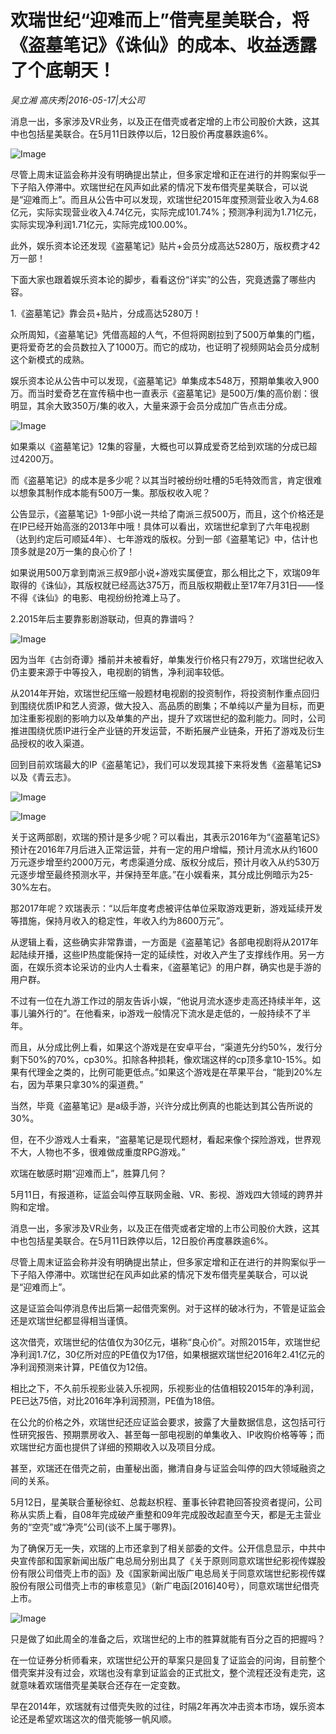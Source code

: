 # 欢瑞世纪“迎难而上”借壳星美联合，将《盗墓笔记》《诛仙》的成本、收益透露了个底朝天！

*吴立湘  高庆秀|2016-05-17|大公司*

消息一出，多家涉及VR业务，以及正在借壳或者定增的上市公司股价大跌，这其中也包括星美联合。在5月11日跌停以后，12日股价再度暴跌逾6%。

![Image](http://p3.pstatp.com/large/320b00007fcca3c0912a)

尽管上周末证监会称并没有明确提出禁止，但多家定增和正在进行的并购案似乎一下子陷入停滞中。欢瑞世纪在风声如此紧的情况下发布借壳星美联合，可以说是“迎难而上”。而且从公告中可以发现，欢瑞世纪2015年度预测营业收入为4.68亿元，实际实现营业收入4.74亿元，实际完成101.74%；预测净利润为1.71亿元，实际实现净利润1.71亿元，实际完成100.00%。

此外，娱乐资本论还发现《盗墓笔记》贴片+会员分成高达5280万，版权费才42万一部！

下面大家也跟着娱乐资本论的脚步，看看这份“详实”的公告，究竟透露了哪些内容。

1.《盗墓笔记》靠会员+贴片，分成高达5280万！

众所周知，《盗墓笔记》凭借高超的人气，不但将网剧拉到了500万单集的门槛，更将爱奇艺的会员数拉入了1000万。而它的成功，也证明了视频网站会员分成制这个新模式的成熟。

娱乐资本论从公告中可以发现，《盗墓笔记》单集成本548万，预期单集收入900万。而当时爱奇艺在宣传稿中也一直表示《盗墓笔记》是500万/集的高价剧：很明显，其余大致350万/集的收入，大量来源于会员分成加广告点击分成。

![Image](http://p3.pstatp.com/large/320b00007fc9938e780d)

如果乘以《盗墓笔记》12集的容量，大概也可以算成爱奇艺给到欢瑞的分成已超过4200万。

而《盗墓笔记》的成本是多少呢？以其当时被纷纷吐槽的5毛特效而言，肯定很难以想象其制作成本能有500万一集。那版权收入呢？

公告显示，《盗墓笔记》1-9部小说一共给了南派三叔500万，而且，这个价格还是在IP已经开始高涨的2013年中哦！具体可以看出，欢瑞世纪拿到了六年电视剧（达到约定后可顺延4年）、七年游戏的版权。分到一部《盗墓笔记》中，估计也顶多就是20万一集的良心价了！

如果说用500万拿到南派三叔9部小说+游戏实属便宜，那么相比之下，欢瑞09年取得的《诛仙》，其版权就已经高达375万，而且版权期截止至17年7月31日——怪不得《诛仙》的电影、电视纷纷抢滩上马了。

2.2015年后主要靠影剧游联动，但真的靠谱吗？

![Image](http://p3.pstatp.com/large/320b00007fcca3c0912a)

因为当年《古剑奇谭》播前并未被看好，单集发行价格只有279万，欢瑞世纪收入仍主要来源于中等投入，电视剧的销售，净利润率较低。

从2014年开始，欢瑞世纪压缩一般题材电视剧的投资制作，将投资制作重点回归到围绕优质IP和艺人资源，做大投入、高品质的剧集；不单纯以产量为目标，而更加注重影视剧的影响力以及单集的产出，提升了欢瑞世纪的盈利能力。同时，公司推进围绕优质IP进行全产业链的开发运营，不断拓展产业链条，开拓了游戏及衍生品授权的收入渠道。

回到目前欢瑞最大的IP《盗墓笔记》，我们可以发现其接下来将发售《盗墓笔记S》以及《青云志》。

![Image](http://p1.pstatp.com/large/31f300055d306682a6a1)

![Image](http://p2.pstatp.com/large/31f700008ce0c508ff97)

关于这两部剧，欢瑞的预计是多少呢？可以看出，其表示2016年为“《盗墓笔记S》预计在2016年7月后进入正常运营，并有一定的用户增幅，预计月流水从约1600万元逐步增至约2000万元，考虑渠道分成、版权分成后，预计月收入从约530万元逐步增至最终预测水平，并保持至年底。”在小娱看来，其分成比例暗示为25-30%左右。

那2017年呢？欢瑞表示：“以后年度考虑被评估单位采取游戏更新，游戏延续开发等措施，保持月收入的稳定性，年收入约为8600万元”。

从逻辑上看，这些确实非常靠谱，一方面是《盗墓笔记》各部电视剧将从2017年起陆续开播，这些IP热度能保持一定的延续性，对收入产生了支撑线作用。另一方面，在娱乐资本论采访的业内人士看来，《盗墓笔记》的用户群，确实也是手游的用户群。

不过有一位在九游工作过的朋友告诉小娱，“他说月流水逐步走高还持续半年，这事儿骗外行的”。在他看来，ip游戏一般情况下流水是走低的，一般持续不了半年。

而且，从分成比例上看，如果这个游戏是在安卓平台，“渠道先分约50%，发行分剩下50%的70%，cp30%。扣除各种损耗，像欢瑞这样的cp顶多拿10-15%。如果有代理金之类的，比例可能更低点。”如果这个游戏是在苹果平台，“能到20%左右，因为苹果只拿30%的渠道费。”

当然，毕竟《盗墓笔记》是a级手游，兴许分成比例真的也能达到其公告所说的30%。

但，在不少游戏人士看来，“盗墓笔记是现代题材，看起来像个探险游戏，世界观不大，人物也不多，很难做成重度RPG游戏。”

欢瑞在敏感时期“迎难而上”，胜算几何？

5月11日，有报道称，证监会叫停互联网金融、VR、影视、游戏四大领域的跨界并购和定增。

消息一出，多家涉及VR业务，以及正在借壳或者定增的上市公司股价大跌，这其中也包括星美联合。在5月11日跌停以后，12日股价再度暴跌逾6%。

尽管上周末证监会称并没有明确提出禁止，但多家定增和正在进行的并购案似乎一下子陷入停滞中。欢瑞世纪在风声如此紧的情况下发布借壳星美联合，可以说是“迎难而上”。

这是证监会叫停消息传出后第一起借壳案例。对于这样的破冰行为，不管是证监会还是欢瑞世纪都显得相当谨慎。

这次借壳，欢瑞世纪的估值仅为30亿元，堪称“良心价”。对照2015年，欢瑞世纪净利润1.7亿，30亿所对应的PE值仅为17倍，如果根据欢瑞世纪2016年2.41亿元的净利润预测来计算，PE值仅为12倍。

相比之下，不久前乐视影业装入乐视网，乐视影业的估值相较2015年的净利润，PE已达75倍，对比2016年净利润预测，PE值为18倍。

在公允的价格之外，欢瑞世纪还应证监会要求，披露了大量数据信息，这包括可行性研究报告、预期票房收入、甚至每一部电视剧的单集收入、IP收购价格等等；而欢瑞世纪方面也提供了详细的预期收入以及项目分成。

甚至，欢瑞还在借壳之前，由董秘出面，撇清自身与证监会叫停的四大领域融资之间的关系。

5月12日，星美联合董秘徐虹、总裁赵枳程、董事长钟君艳回答投资者提问，公司称从实质上看，自08年完成破产重整和09年完成股改起直至今天，都是无主营业务的“空壳”或“净壳”公司(谈不上属于哪界)。

为了确保万无一失，欢瑞的上市还拿到了相关部委的文件。公开信息显示，中共中央宣传部和国家新闻出版广电总局分别出具了《关于原则同意欢瑞世纪影视传媒股份有限公司借壳上市的函》及《国家新闻出版广电总局关于同意欢瑞世纪影视传媒股份有限公司借壳上市的审核意见》（新广电函[2016]40号），同意欢瑞世纪借壳上市。

![Image](http://p2.pstatp.com/large/31f700008ce1ea21f1d0)

只是做了如此周全的准备之后，欢瑞世纪的上市的胜算就能有百分之百的把握吗？

在一位证券分析师看来，欢瑞世纪公开的草案只是回复了证监会的问询，目前整个借壳案并没有过会，欢瑞也没有拿到证监会的正式批文，整个流程还没有走完，这就意味着欢瑞借壳星美联合还存在一定变数。

早在2014年，欢瑞就有过借壳失败的过往，时隔2年再次冲击资本市场，娱乐资本论还是希望欢瑞这次的借壳能够一帆风顺。

